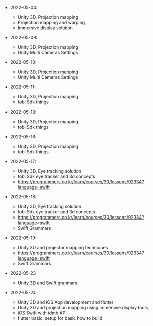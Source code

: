 - 2022-05-04: 
    - Unity 3D, Projection mapping 
    - Projection mapping and warping
    - Immersive display solution 

- 2022-05-09: 
    - Unity 3D, Projection mapping 
    - Unity Multi Cameras Settings 
  
- 2022-05-10: 
    - Unity 3D, Projection mapping 
    - Unity Multi Cameras Settings 


- 2022-05-11: 
    - Unity 3D, Projection mapping 
    - tobi Sdk things

- 2022-05-13: 
    - Unity 3D, Projection mapping 
    - tobi Sdk things

- 2022-05-16: 
    - Unity 3D, Projection mapping 
    - tobi Sdk things

- 2022-05-17: 
    - Unity 3D, Eye tracking solution
    - tobi Sdk eye tracker and 3d concepts
    - https://programmers.co.kr/learn/courses/30/lessons/92334?language=swift

- 2022-05-18: 
    - Unity 3D, Eye tracking solution
    - tobi Sdk eye tracker and 3d concepts
    - https://programmers.co.kr/learn/courses/30/lessons/92334?language=swift
    - Swift Grammars

- 2022-05-19: 
    - Unity 3D and projector mapping techniques 
    - https://programmers.co.kr/learn/courses/30/lessons/92334?language=swift
    - Swift Grammars
- 2022-05-23
    - Unity 3D and Swift granmars
- 2022-05-24
    - Unity 3D and iOS App development and flutter 
    - Unity 3D and projection mapping using immersive display tools
    - iOS Swift with tdmb API 
    - flutter basic, setup for basic how to build 


